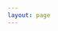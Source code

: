 ```yaml
---
layout: page
---
```

<script setup>
import {
  VPTeamPage,
  VPTeamPageTitle,
  VPTeamMembers
} from 'vitepress/theme'

const members = [
  {
    avatar: 'https://avatars.githubusercontent.com/u/62163604',
    name: 'Son Hong Do',
    title: 'Frontend Developer',
    links: [
      { icon: 'github', link: 'https://github.com/sondh0127' }
    ]
  },
  {
    avatar: 'https://github.com/vietkute02.png',
    name: 'Viet Anh Luu',
    title: 'Tech Lead / Product Manager',
    links: [
      { icon: 'github', link: 'https://github.com/vietkute02' }
    ]
  }
]
</script>

<VPTeamPage>
  <VPTeamPageTitle>
    <template #title>
      Our Team
    </template>
    <template #lead>
      The development of Sigma Streaming Platform is guided by an international
      team, some of whom have chosen to be featured below.
    </template>
  </VPTeamPageTitle>
  <VPTeamMembers
    :members="members"
  />
</VPTeamPage>